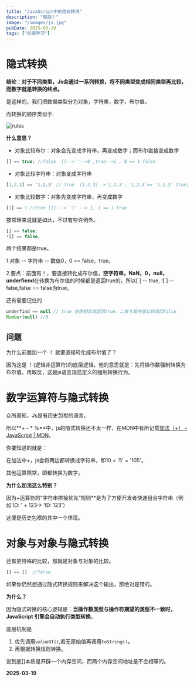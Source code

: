 ```yaml
---
title: "JavaScript中的隐式转换"
description: "规则！"
image: "/images/js.jpg"
pubDate: 2025-03-19
tags: ["前端学习"]
---
```


# 隐式转换

**结论：对于不同类型，Js会通过一系列转换，将不同类型变成相同类型再比较，而数字就是转换的终点。**

是这样的，我们把数据类型分为对象，字符串，数字，布尔值。

而转换的顺序类似于:

![rules](/images/yingshi.png)

**什么意思？**

- 对象比较布尔：对象会先变成字符串，再变成数字；而布尔直接变成数字

```javascript
[] == true; //false  []-->''-->0 ,true-->1 , 0 == 1 false
```

- 对象比较字符串：对象变成字符串

```javascript
[1,2,3] == '1,2,3' // true  [1,2,3]-->'1,2,3'，'1,2,3'== '1,2,3' true;
```

- 对象比较数字：对象先变成字符串，再变成数字

```javascript
[1] == 1 //true [1] --> '1' --> 1, 1 == 1 true
```

按常理来说就是如此，不过有些许例外。

```javascript
[] == false;
![] == false;
```

两个结果都是true。

1.对象 -- 字符串 -- 数值0，0 == false，true。

2.要点：前面有！，要直接转化成布尔值，**空字符串，NaN，0，null，underfiend**在转换为布尔值的时候都是返回true的。所以[ ] -- true, ![ ] -- false,false == false为true。

还有需要记住的

```javascript
underfind == null // true 他俩相比就返回true，二者与其他值比较返回false
Number(null) //0
```

## 问题

为什么前面加一个 ！ 就要直接转化成布尔值了？

因为这是 ！(逻辑非运算符)的底层逻辑。他的意思就是：先将操作数强制转换为布尔值，再取反，这是js语言规范定义的强制转换行为。

# 数字运算符与隐式转换

众所周知，Js是有历史包袱的语言。

所以**+ - * %**中，js的隐式转换还不太一样，在MDN中有所记载[加法（+） - JavaScript | MDN](https://developer.mozilla.org/zh-CN/docs/Web/JavaScript/Reference/Operators/Addition)。

你要知道的就是：

在加法中+，js会将两边都转换成字符串，即10 + '5' = '105'。

其他运算照常，即都转换为数字。

**为什么加法这么特别？**

因为+运算符的“字符串拼接优先”规则**是为了方便开发者快速组合字符串（例如'ID: ' + 123→ 'ID: 123'）

这便是历史包袱的其中一个体现。

# 对象与对象与隐式转换

还有更特殊的比较，那就是对象与对象的比较。

```javascript
[] == []  //false
```

如果你仍然想通过隐式转换规则来解决这个输出，那绝对是错的。

**为什么？**

因为隐式转换的核心逻辑是：**当操作数类型与操作符期望的类型不一致时，JavaScript 引擎会自动执行类型转换**。

底层机制是

1. 优先调用`valueOf()`,若无原始值再调用`toString()`。
2. 再根据转换规则转换。

说到底[]本质是开辟一个内存空间，而两个内存空间地址是不会相等的。


**2025-03-19**